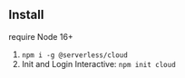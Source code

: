 ## Install 
require Node 16+

1. ```npm i -g @serverless/cloud```
2. Init and Login Interactive: `npm init cloud`